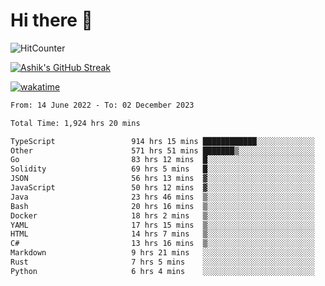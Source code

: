 # Hi there 👋

![HitCounter](https://hits.seeyoufarm.com/api/count/incr/badge.svg?url=https%3A%2F%2Fgithub.com%2Fashrhmn1212%2Fhit-counter)

<!-- ![Contribution Graph](https://github-readme-activity-graph.cyclic.app/graph?username=ashrhmn) -->


<!-- [![Top Langs](https://github-readme-stats.vercel.app/api/top-langs/?username=ashrhmn&layout=compact&theme=synthwave&langs_count=10&card_width=445)](https://github.com/anuraghazra/github-readme-stats) -->

[![Ashik's GitHub Streak](https://github-readme-streak-stats.herokuapp.com/?user=ashrhmn&theme=blood&fire=DD7F1C&background=151515&dates=9f9f9f&border=DD2727)](https://git.io/streak-stats)

<!-- ![Ashik's GitHub stats](https://github-readme-stats.vercel.app/api/?username=ashrhmn&show_icons=true&title_color=fff&icon_color=79ff97&text_color=9f9f9f&bg_color=151515) -->

[![wakatime](https://wakatime.com/badge/user/3df86613-ba63-4631-8e65-0ff18e7becad.svg)](https://wakatime.com/@3df86613-ba63-4631-8e65-0ff18e7becad)

<!--START_SECTION:waka-->

```txt
From: 14 June 2022 - To: 02 December 2023

Total Time: 1,924 hrs 20 mins

TypeScript                 914 hrs 15 mins ████████████░░░░░░░░░░░░░   47.51 %
Other                      571 hrs 51 mins ███████▒░░░░░░░░░░░░░░░░░   29.72 %
Go                         83 hrs 12 mins  █░░░░░░░░░░░░░░░░░░░░░░░░   04.32 %
Solidity                   69 hrs 5 mins   █░░░░░░░░░░░░░░░░░░░░░░░░   03.59 %
JSON                       56 hrs 13 mins  ▓░░░░░░░░░░░░░░░░░░░░░░░░   02.92 %
JavaScript                 50 hrs 12 mins  ▓░░░░░░░░░░░░░░░░░░░░░░░░   02.61 %
Java                       23 hrs 46 mins  ▒░░░░░░░░░░░░░░░░░░░░░░░░   01.24 %
Bash                       20 hrs 16 mins  ▒░░░░░░░░░░░░░░░░░░░░░░░░   01.05 %
Docker                     18 hrs 2 mins   ▒░░░░░░░░░░░░░░░░░░░░░░░░   00.94 %
YAML                       17 hrs 15 mins  ▒░░░░░░░░░░░░░░░░░░░░░░░░   00.90 %
HTML                       14 hrs 7 mins   ▒░░░░░░░░░░░░░░░░░░░░░░░░   00.73 %
C#                         13 hrs 16 mins  ▒░░░░░░░░░░░░░░░░░░░░░░░░   00.69 %
Markdown                   9 hrs 21 mins   ░░░░░░░░░░░░░░░░░░░░░░░░░   00.49 %
Rust                       7 hrs 5 mins    ░░░░░░░░░░░░░░░░░░░░░░░░░   00.37 %
Python                     6 hrs 4 mins    ░░░░░░░░░░░░░░░░░░░░░░░░░   00.32 %
```

<!--END_SECTION:waka-->


<!--### Most Used Languages
<img src="https://wakatime.com/share/@ashrhmn/24ecb986-5bf8-4607-af7f-0aab08908d8c.png" />

### Favourite Tools
<img src="https://wakatime.com/share/@ashrhmn/f4e08015-f3bc-460a-9228-95a3ba11c604.png" />-->
